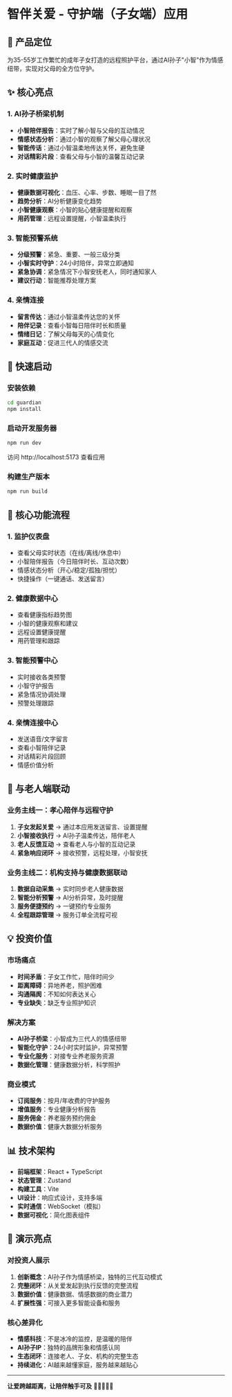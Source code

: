 # 智伴关爱 - 守护端（子女端）应用

## 🎯 产品定位
为35-55岁工作繁忙的成年子女打造的远程照护平台，通过AI孙子"小智"作为情感纽带，实现对父母的全方位守护。

## ✨ 核心亮点

### 1. AI孙子桥梁机制
- **小智陪伴报告**：实时了解小智与父母的互动情况
- **情感状态分析**：通过小智的观察了解父母心理状况
- **智能传话**：通过小智温柔地传达关怀，避免生硬
- **对话精彩片段**：查看父母与小智的温馨互动记录

### 2. 实时健康监护
- **健康数据可视化**：血压、心率、步数、睡眠一目了然
- **趋势分析**：AI分析健康变化趋势
- **小智健康观察**：小智的贴心健康提醒和观察
- **用药管理**：远程设置提醒，小智温柔执行

### 3. 智能预警系统
- **分级预警**：紧急、重要、一般三级分类
- **小智实时守护**：24小时陪伴，异常立即通知
- **紧急协调**：紧急情况下小智安抚老人，同时通知家人
- **建议行动**：智能推荐处理方案

### 4. 亲情连接
- **留言传达**：通过小智温柔传达您的关怀
- **陪伴记录**：查看小智每日陪伴时长和质量
- **情绪日记**：了解父母每天的心情变化
- **家庭互动**：促进三代人的情感交流

## 🚀 快速启动

### 安装依赖
```bash
cd guardian
npm install
```

### 启动开发服务器
```bash
npm run dev
```

访问 http://localhost:5173 查看应用

### 构建生产版本
```bash
npm run build
```

## 📱 核心功能流程

### 1. 监护仪表盘
- 查看父母实时状态（在线/离线/休息中）
- 小智陪伴报告（今日陪伴时长、互动次数）
- 情感状态分析（开心/稳定/孤独/担忧）
- 快捷操作（一键通话、发送留言）

### 2. 健康数据中心
- 查看健康指标趋势图
- 小智的健康观察和建议
- 远程设置健康提醒
- 用药管理和跟踪

### 3. 智能预警中心
- 实时接收各类预警
- 小智守护报告
- 紧急情况协调处理
- 预警处理跟踪

### 4. 亲情连接中心
- 发送语音/文字留言
- 查看小智陪伴记录
- 对话精彩片段回顾
- 情感价值分析

## 🔗 与老人端联动

### 业务主线一：孝心陪伴与远程守护
1. **子女发起关爱** → 通过本应用发送留言、设置提醒
2. **小智接收执行** → AI孙子温柔传达，陪伴老人
3. **老人反馈互动** → 查看老人与小智的互动记录
4. **紧急响应闭环** → 接收预警，远程处理，小智安抚

### 业务主线二：机构支持与健康数据联动
1. **数据自动采集** → 实时同步老人健康数据
2. **智能分析预警** → AI分析异常，及时提醒
3. **服务便捷预约** → 一键预约专业服务
4. **全程跟踪管理** → 服务订单全流程可视

## 💡 投资价值

### 市场痛点
- **时间矛盾**：子女工作忙，陪伴时间少
- **距离障碍**：异地养老，照护困难
- **沟通隔阂**：不知如何表达关心
- **专业缺失**：缺乏专业照护知识

### 解决方案
- **AI孙子桥梁**：小智成为三代人的情感纽带
- **智能化守护**：24小时实时监护，异常预警
- **专业化服务**：对接专业养老服务资源
- **数据化管理**：健康数据分析，科学照护

### 商业模式
- **订阅服务**：按月/年收费的守护服务
- **增值服务**：专业健康分析报告
- **服务佣金**：养老服务预约佣金
- **数据价值**：健康大数据分析服务

## 📊 技术架构

- **前端框架**：React + TypeScript
- **状态管理**：Zustand
- **构建工具**：Vite
- **UI设计**：响应式设计，支持多端
- **实时通信**：WebSocket（模拟）
- **数据可视化**：简化图表组件

## 🎯 演示亮点

### 对投资人展示
1. **创新概念**：AI孙子作为情感桥梁，独特的三代互动模式
2. **完整闭环**：从关爱发起到执行反馈的完整流程
3. **数据价值**：健康数据、情感数据的商业潜力
4. **扩展性强**：可接入更多智能设备和服务

### 核心差异化
- **情感科技**：不是冰冷的监控，是温暖的陪伴
- **AI孙子IP**：独特的品牌形象和情感认同
- **生态闭环**：连接老人、子女、机构的完整生态
- **持续进化**：AI越来越懂家庭，服务越来越贴心

---

**让爱跨越距离，让陪伴触手可及** 💝👨‍👩‍👧‍👦